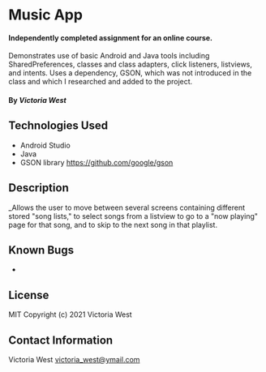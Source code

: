 # Music App

#### Independently completed assignment for an online course.
Demonstrates use of basic Android and Java tools including SharedPreferences, classes and class adapters, click listeners, listviews, and intents.
Uses a dependency, GSON, which was not introduced in the class and which I researched and added to the project.

#### By _**Victoria West**_

## Technologies Used
* Android Studio
* Java
* GSON library https://github.com/google/gson

## Description
_Allows the user to move between several screens containing different stored "song lists,"
to select songs from a listview to go to a "now playing" page for that song, and to skip to the next song in that playlist.

## Known Bugs
* 
## License
MIT
Copyright (c) 2021 Victoria West
## Contact Information
Victoria West victoria_west@ymail.com

